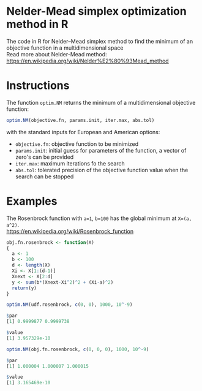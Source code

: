# Nelder-Mead simplex optimization method in R
The code in R for Nelder–Mead simplex method to find the minimum of an objective function in a multidimensional space    
Read more about Nelder-Mead method: https://en.wikipedia.org/wiki/Nelder%E2%80%93Mead_method    

# Instructions
The function `optim.NM` returns the minimum of a multidimensional objective function:   
```R
optim.NM(objective.fn, params.init, iter.max, abs.tol)
```
with the standard inputs for European and American options:       
- `objective.fn`:  objective function to be minimized
- `params.init`:  initial guess for parameters of the function, a vector of zero's can be provided
- `iter.max`:  maximum iterations fo the search
- `abs.tol`:  tolerated precision of the objective function value when the search can be stopped

# Examples
The Rosenbrock function with `a=1`, `b=100` has the global minimum at `X=(a, a^2)`.   
https://en.wikipedia.org/wiki/Rosenbrock_function
```R
obj.fn.rosenbrock <- function(X)
{
  a <- 1
  b <- 100
  d <- length(X)
  Xi <- X[1:(d-1)]
  Xnext <- X[2:d]
  y <- sum(b*(Xnext-Xi^2)^2 + (Xi-a)^2)
  return(y)
}
```
```R
optim.NM(udf.rosenbrock, c(0, 0), 1000, 10^-9)
```
```R
$par
[1] 0.9999877 0.9999738

$value
[1] 3.957329e-10
```
```R
optim.NM(obj.fn.rosenbrock, c(0, 0, 0), 1000, 10^-9)
```
```R
$par
[1] 1.000004 1.000007 1.000015

$value
[1] 3.165469e-10
```
